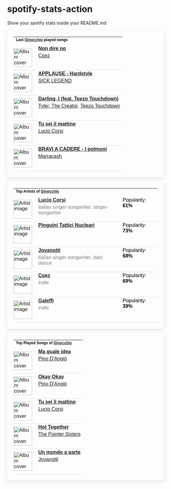 # spotify-stats-action
Show your spotify stats inside your README.md

<!-- BEGIN SPOTIFY STATS: LAST PLAYED SONGS -->
<table style="border: none; padding: 20px; box-shadow: 0px 4px 12px rgba(0, 0, 0, 0.1); max-width: 100%; font-family: Arial, sans-serif;">
  <tr>
    <td colspan="3" style="padding-bottom: 10px;">
      <h4 style="margin: 0; font-size: 12px; color: black;">Last <a href="https://open.spotify.com/user/giuliotognetto00">Ginocchio</a> played songs</h4>
    </td>
  </tr>

  <!-- Begin song rows -->
  
  <tr style="border-bottom: 1px solid #ddd;">
    <td style="padding: 10px 10px 10px 0;">
      <img src="https://i.scdn.co/image/ab67616d0000b27305f13846a6404611120be8c8" href="https://open.spotify.com/track/4LpWQ7pNWbIN86JLpQdXFM" alt="Album cover" style="width: 60px; height: 60px;">
    </td>
    <td style="vertical-align: top; padding-left: 10px;">
      <p style="margin: 0; color: black;"><a href="https://open.spotify.com/track/4LpWQ7pNWbIN86JLpQdXFM"><strong>Non dire no</strong></a></p>
      <p style="margin: 5px 0 0 0; color: grey;"><a href="https://open.spotify.com/artist/5dXlc7MnpaTeUIsHLVe3n4">Coez</a></p>
    </td>
  </tr>
  
  <tr style="border-bottom: 1px solid #ddd;">
    <td style="padding: 10px 10px 10px 0;">
      <img src="https://i.scdn.co/image/ab67616d0000b2731c98b8198862c9b761703c6c" href="https://open.spotify.com/track/76mNr58LT9ASZ5D0ltYQwq" alt="Album cover" style="width: 60px; height: 60px;">
    </td>
    <td style="vertical-align: top; padding-left: 10px;">
      <p style="margin: 0; color: black;"><a href="https://open.spotify.com/track/76mNr58LT9ASZ5D0ltYQwq"><strong>APPLAUSE - Hardstyle</strong></a></p>
      <p style="margin: 5px 0 0 0; color: grey;"><a href="https://open.spotify.com/artist/3EYY5FwDkHEYLw5V86SAtl">SICK LEGEND</a></p>
    </td>
  </tr>
  
  <tr style="border-bottom: 1px solid #ddd;">
    <td style="padding: 10px 10px 10px 0;">
      <img src="https://i.scdn.co/image/ab67616d0000b273124e9249fada4ff3c3a0739c" href="https://open.spotify.com/track/0VaeksJaXy5R1nvcTMh3Xk" alt="Album cover" style="width: 60px; height: 60px;">
    </td>
    <td style="vertical-align: top; padding-left: 10px;">
      <p style="margin: 0; color: black;"><a href="https://open.spotify.com/track/0VaeksJaXy5R1nvcTMh3Xk"><strong>Darling, I (feat. Teezo Touchdown)</strong></a></p>
      <p style="margin: 5px 0 0 0; color: grey;"><a href="https://open.spotify.com/artist/4V8LLVI7PbaPR0K2TGSxFF">Tyler, The Creator</a>, <a href="https://open.spotify.com/artist/0fGcIStdT1OpFFhOC7Wp36">Teezo Touchdown</a></p>
    </td>
  </tr>
  
  <tr style="border-bottom: 1px solid #ddd;">
    <td style="padding: 10px 10px 10px 0;">
      <img src="https://i.scdn.co/image/ab67616d0000b27358c1280be5c0eb6a8cba9809" href="https://open.spotify.com/track/1j58NLQYaQsLW1eYppRI02" alt="Album cover" style="width: 60px; height: 60px;">
    </td>
    <td style="vertical-align: top; padding-left: 10px;">
      <p style="margin: 0; color: black;"><a href="https://open.spotify.com/track/1j58NLQYaQsLW1eYppRI02"><strong>Tu sei il mattino</strong></a></p>
      <p style="margin: 5px 0 0 0; color: grey;"><a href="https://open.spotify.com/artist/1rGpYQGiwKelukgqpI6xKx">Lucio Corsi</a></p>
    </td>
  </tr>
  
  <tr style="border-bottom: 1px solid #ddd;">
    <td style="padding: 10px 10px 10px 0;">
      <img src="https://i.scdn.co/image/ab67616d0000b27389070654f69ee060803403f3" href="https://open.spotify.com/track/5eSC7faDYHxnklPjcxZjD6" alt="Album cover" style="width: 60px; height: 60px;">
    </td>
    <td style="vertical-align: top; padding-left: 10px;">
      <p style="margin: 0; color: black;"><a href="https://open.spotify.com/track/5eSC7faDYHxnklPjcxZjD6"><strong>BRAVI A CADERE - I polmoni</strong></a></p>
      <p style="margin: 5px 0 0 0; color: grey;"><a href="https://open.spotify.com/artist/5AZuEF0feCXMkUCwQiQlW7">Marracash</a></p>
    </td>
  </tr>
  
  <!-- End song rows -->
</table>
<!-- END SPOTIFY STATS: LAST PLAYED SONGS -->

<!-- BEGIN SPOTIFY STATS: TOP ARTISTS -->
<table style="border: none; padding: 20px; box-shadow: 0px 4px 12px rgba(0, 0, 0, 0.1); max-width: 100%; font-family: Arial, sans-serif;">
  <tr>
    <td colspan="3" style="padding-bottom: 10px;">
      <h4 style="margin: 0; font-size: 12px; color: black;">Top Artists of <a href="https://open.spotify.com/user/giuliotognetto00">Ginocchio</a></h4>
    </td>
  </tr>

  <!-- Begin artist rows -->
  
  <tr style="border-bottom: 1px solid #ddd;">
    <td style="padding: 10px 10px 10px 0;">
      <img src="https://i.scdn.co/image/ab6761610000e5ebdf17e6585404841088292a25" href="https://open.spotify.com/artist/1rGpYQGiwKelukgqpI6xKx" alt="Artist image" style="width: 60px; height: 60px;">
    </td>
    <td style="vertical-align: top; padding-left: 10px;">
      <p style="margin: 0; color: black;"><a href="https://open.spotify.com/artist/1rGpYQGiwKelukgqpI6xKx"><strong>Lucio Corsi</strong></a></p>
      <p style="margin: 5px 0 0 0; color: grey;">italian singer-songwriter, singer-songwriter</p>
    </td>
    <td style="vertical-align: top; padding-left: 10px;">
      <p style="margin: 0; color: black;">Popularity: <strong>61%</strong></p>
    </td>
  </tr>
  
  <tr style="border-bottom: 1px solid #ddd;">
    <td style="padding: 10px 10px 10px 0;">
      <img src="https://i.scdn.co/image/ab6761610000e5eb3b96cd66c6bf065f7b773a33" href="https://open.spotify.com/artist/6RdcIWVKYYzNzjQRd3oyHS" alt="Artist image" style="width: 60px; height: 60px;">
    </td>
    <td style="vertical-align: top; padding-left: 10px;">
      <p style="margin: 0; color: black;"><a href="https://open.spotify.com/artist/6RdcIWVKYYzNzjQRd3oyHS"><strong>Pinguini Tattici Nucleari</strong></a></p>
      <p style="margin: 5px 0 0 0; color: grey;"></p>
    </td>
    <td style="vertical-align: top; padding-left: 10px;">
      <p style="margin: 0; color: black;">Popularity: <strong>73%</strong></p>
    </td>
  </tr>
  
  <tr style="border-bottom: 1px solid #ddd;">
    <td style="padding: 10px 10px 10px 0;">
      <img src="https://i.scdn.co/image/ab6761610000e5eb1f2f4174343f1ced109a7ced" href="https://open.spotify.com/artist/7tmMPdOmFvdRvbj2aWoiRi" alt="Artist image" style="width: 60px; height: 60px;">
    </td>
    <td style="vertical-align: top; padding-left: 10px;">
      <p style="margin: 0; color: black;"><a href="https://open.spotify.com/artist/7tmMPdOmFvdRvbj2aWoiRi"><strong>Jovanotti</strong></a></p>
      <p style="margin: 5px 0 0 0; color: grey;">italian singer-songwriter, italo dance</p>
    </td>
    <td style="vertical-align: top; padding-left: 10px;">
      <p style="margin: 0; color: black;">Popularity: <strong>68%</strong></p>
    </td>
  </tr>
  
  <tr style="border-bottom: 1px solid #ddd;">
    <td style="padding: 10px 10px 10px 0;">
      <img src="https://i.scdn.co/image/ab6761610000e5eb84f1202871531a5afcd31cdc" href="https://open.spotify.com/artist/5dXlc7MnpaTeUIsHLVe3n4" alt="Artist image" style="width: 60px; height: 60px;">
    </td>
    <td style="vertical-align: top; padding-left: 10px;">
      <p style="margin: 0; color: black;"><a href="https://open.spotify.com/artist/5dXlc7MnpaTeUIsHLVe3n4"><strong>Coez</strong></a></p>
      <p style="margin: 5px 0 0 0; color: grey;">indie</p>
    </td>
    <td style="vertical-align: top; padding-left: 10px;">
      <p style="margin: 0; color: black;">Popularity: <strong>69%</strong></p>
    </td>
  </tr>
  
  <tr style="border-bottom: 1px solid #ddd;">
    <td style="padding: 10px 10px 10px 0;">
      <img src="https://i.scdn.co/image/ab6761610000e5eb01391af1ba52528655ed71cc" href="https://open.spotify.com/artist/6pTrxLsUwhhpJyrEeEr4Bh" alt="Artist image" style="width: 60px; height: 60px;">
    </td>
    <td style="vertical-align: top; padding-left: 10px;">
      <p style="margin: 0; color: black;"><a href="https://open.spotify.com/artist/6pTrxLsUwhhpJyrEeEr4Bh"><strong>Galeffi</strong></a></p>
      <p style="margin: 5px 0 0 0; color: grey;">indie</p>
    </td>
    <td style="vertical-align: top; padding-left: 10px;">
      <p style="margin: 0; color: black;">Popularity: <strong>39%</strong></p>
    </td>
  </tr>
  
  <!-- End artist rows -->
</table>
<!-- END SPOTIFY STATS: TOP ARTISTS -->

<!-- BEGIN SPOTIFY STATS: MOST PLAYED SONG -->
<table style="border: none; padding: 20px; box-shadow: 0px 4px 12px rgba(0, 0, 0, 0.1); max-width: 100%; font-family: Arial, sans-serif;">
  <tr>
    <td colspan="3" style="padding-bottom: 10px;">
      <h4 style="margin: 0; font-size: 12px; color: black;">Top Played Songs of <a href="https://open.spotify.com/user/giuliotognetto00">Ginocchio</a></h4>
    </td>
  </tr>

  <!-- Begin top songs rows -->
  
  <tr style="border-bottom: 1px solid #ddd;">
    <td style="padding: 10px 10px 10px 0;">
      <img src="https://i.scdn.co/image/ab67616d0000b273cad8789bb4e3de4e81ece093" href="https://open.spotify.com/track/50f0mt35cIwwu3Krk7nS7b" alt="Album cover" style="width: 60px; height: 60px;">
    </td>
    <td style="vertical-align: top; padding-left: 10px;">
      <p style="margin: 0; color: black;"><a href="https://open.spotify.com/track/50f0mt35cIwwu3Krk7nS7b"><strong>Ma quale idea</strong></a></p>
      <p style="margin: 5px 0 0 0; color: grey;"><a href="https://open.spotify.com/artist/1uXGmHao7MMRBwCCncmyB6">Pino D'Angiò</a></p>
    </td>
  </tr>
  
  <tr style="border-bottom: 1px solid #ddd;">
    <td style="padding: 10px 10px 10px 0;">
      <img src="https://i.scdn.co/image/ab67616d0000b273cad8789bb4e3de4e81ece093" href="https://open.spotify.com/track/6W0PqAtbW7fkTRBtmwOwfM" alt="Album cover" style="width: 60px; height: 60px;">
    </td>
    <td style="vertical-align: top; padding-left: 10px;">
      <p style="margin: 0; color: black;"><a href="https://open.spotify.com/track/6W0PqAtbW7fkTRBtmwOwfM"><strong>Okay Okay</strong></a></p>
      <p style="margin: 5px 0 0 0; color: grey;"><a href="https://open.spotify.com/artist/1uXGmHao7MMRBwCCncmyB6">Pino D'Angiò</a></p>
    </td>
  </tr>
  
  <tr style="border-bottom: 1px solid #ddd;">
    <td style="padding: 10px 10px 10px 0;">
      <img src="https://i.scdn.co/image/ab67616d0000b273e87cca753cf7cee75a3c5c34" href="https://open.spotify.com/track/1oyzSZbxeJWYfPFwMzn2Y2" alt="Album cover" style="width: 60px; height: 60px;">
    </td>
    <td style="vertical-align: top; padding-left: 10px;">
      <p style="margin: 0; color: black;"><a href="https://open.spotify.com/track/1oyzSZbxeJWYfPFwMzn2Y2"><strong>Tu sei il mattino</strong></a></p>
      <p style="margin: 5px 0 0 0; color: grey;"><a href="https://open.spotify.com/artist/1rGpYQGiwKelukgqpI6xKx">Lucio Corsi</a></p>
    </td>
  </tr>
  
  <tr style="border-bottom: 1px solid #ddd;">
    <td style="padding: 10px 10px 10px 0;">
      <img src="https://i.scdn.co/image/ab67616d0000b273592124b134716cc5896c6422" href="https://open.spotify.com/track/2KWhl75cqqKWEqTIHv1Zsd" alt="Album cover" style="width: 60px; height: 60px;">
    </td>
    <td style="vertical-align: top; padding-left: 10px;">
      <p style="margin: 0; color: black;"><a href="https://open.spotify.com/track/2KWhl75cqqKWEqTIHv1Zsd"><strong>Hot Together</strong></a></p>
      <p style="margin: 5px 0 0 0; color: grey;"><a href="https://open.spotify.com/artist/2kreKea2n96dXjcyAU9j5N">The Pointer Sisters</a></p>
    </td>
  </tr>
  
  <tr style="border-bottom: 1px solid #ddd;">
    <td style="padding: 10px 10px 10px 0;">
      <img src="https://i.scdn.co/image/ab67616d0000b27385c06ab493ddfbd4da41536c" href="https://open.spotify.com/track/1feP5zBuIOG0IXSTzsfyPh" alt="Album cover" style="width: 60px; height: 60px;">
    </td>
    <td style="vertical-align: top; padding-left: 10px;">
      <p style="margin: 0; color: black;"><a href="https://open.spotify.com/track/1feP5zBuIOG0IXSTzsfyPh"><strong>Un mondo a parte</strong></a></p>
      <p style="margin: 5px 0 0 0; color: grey;"><a href="https://open.spotify.com/artist/7tmMPdOmFvdRvbj2aWoiRi">Jovanotti</a></p>
    </td>
  </tr>
  
  <!-- End top songs rows -->
</table>
<!-- END SPOTIFY STATS: MOST PLAYED SONG -->